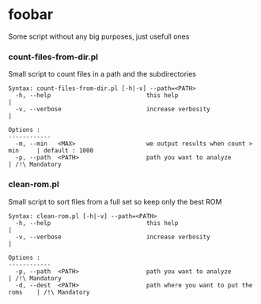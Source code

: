 foobar
======

Some script without any big purposes, just usefull ones

### count-files-from-dir.pl

Small script to count files in a path and the subdirectories

	Syntax: count-files-from-dir.pl [-h|-v] --path=<PATH>
	  -h, --help                           this help                              |
	  -v, --verbose                        increase verbosity                     |
	
	Options :
	------------
	  -m, --min   <MAX>                    we output results when count > min     | default : 1000
	  -p, --path  <PATH>                   path you want to analyze               | /!\ Mandatory

### clean-rom.pl

Small script to sort files from a full set so keep only the best ROM

	Syntax: clean-rom.pl [-h|-v] --path=<PATH>
	  -h, --help                           this help                              |
	  -v, --verbose                        increase verbosity                     |
	
	Options :
	------------
	  -p, --path  <PATH>                   path you want to analyze               | /!\ Mandatory
	  -d, --dest  <PATH>                   path where you want to put the roms    | /!\ Mandatory
